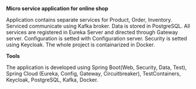 **Micro service application for online shop**

Application contains separate services for Product, Order, Inventory. Serviced communicate using Kafka broker. Data is stored in PostgreSQL. All services are registered in Eureka Server and directed through Gateway server. Configuration is setted with Configuration server. Security is setted using Keycloak. The whole project is containarized in Docker.

**Tools**

The application is developed using Spring Boot(Web, Security, Data, Test), Spring Cloud (Eureka, Config, Gateway, Circuitbreaker), TestContainers, Keycloak, PostgreSQL, Kafka,  Docker.
